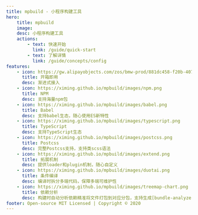 ```yaml
---
title: mpbuild - 小程序构建工具
hero:
    title: mpbuild
    image:
    desc: 小程序构建工具
    actions:
        - text: 快速开始
          link: /guide/quick-start
        - text: 了解详情
          link: /guide/concepts/config
features:
    - icon: https://gw.alipayobjects.com/zos/bmw-prod/881dc458-f20b-407b-947a-95104b5ec82b/k79dm8ih_w144_h144.png
      title: 开箱即用
      desc: 渐进式接入
    - icon: https://ximing.github.io/mpbuild/images/npm.png
      title: NPM
      desc: 支持海量npm包
    - icon: https://ximing.github.io/mpbuild/images/babel.png
      title: Babel
      desc: 支持babel生态，随心使用ES新特性
    - icon: https://ximing.github.io/mpbuild/images/typescript.png
      title: TypeScript
      desc: 支持TypeScript生态
    - icon: https://ximing.github.io/mpbuild/images/postcss.png
      title: Postcss
      desc: 完整Postcss支持，支持类scss语法
    - icon: https://ximing.github.io/mpbuild/images/extend.png
      title: 拓展机制
      desc: 提供loader和plugin机制，随心自定义
    - icon: https://ximing.github.io/mpbuild/images/duotai.png
      title: 条件编译
      desc: 编译时拆分多端代码，保障多端可维护性
    - icon: https://ximing.github.io/mpbuild/images/treemap-chart.png
      title: 依赖分析
      desc: 构建时自动分析依赖精准将文件打包到对应分包，支持生成[bundle-analyzer图](https://github.com/ximing/mp-analyzer)
footer: Open-source MIT Licensed | Copyright © 2020
---
```

